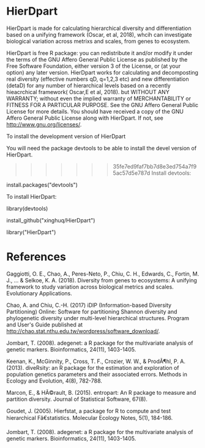 
# HierDpart

HierDpart is made for calculating hierarchical diversity and differentiation based on a unifying framework (Oscar, et al, 2018), whcih can investigate biological variation across metrixs and scales, from genes to ecosystem.

HierDpart is free R package: you can redistribute it and/or modify it under the terms of the GNU Affero General Public License as published by the Free Software Foundation, either version 3 of the License, or (at your option) any later version.
 HierDpart works for calculating and decomposting real diversity (effective numbers qD, q=1,2,3 etc) and new differentiation (detaD) for any number of hierarchical levels based on a recently hieacrchical framework( Oscar,E et al, 2018).
but WITHOUT ANY WARRANTY; without even the implied warranty of MERCHANTABILITY or FITNESS FOR A PARTICULAR PURPOSE.  See the GNU Affero General Public License for more details.
You should have received a copy of the GNU Affero General Public License along with HierDpart.  If not, see <http://www.gnu.org/licenses/>.

To install the development version of HierDpart 

You will need the package devtools to be able to install the devel version of HierDpart. 
>>>>>>> 35fe7ed9faf7bb7d8e3ed754a7f95ac57d5e787d
Install devtools:

install.packages("devtools")

To install HierDpart:

library(devtools)

install_github("xinghuq/HierDpart")

library("HierDpart")


# References
Gaggiotti, O. E., Chao, A., Peres-Neto, P., Chiu, C. H., Edwards, C., Fortin, M. J., ... & Selkoe, K. A. (2018). Diversity from genes to ecosystems: A unifying framework to study variation across biological metrics and scales. Evolutionary Applications.

Chao, A. and Chiu, C.-H. (2017) iDIP (Information-based Diversity Partitioning) Online: Software for partitioning Shannon diversity and phylogenetic diversity under multi-level hierarchical structures. Program and User's Guide published at http://chao.stat.nthu.edu.tw/wordpress/software_download/.

Jombart, T. (2008). adegenet: a R package for the multivariate analysis of genetic markers. Bioinformatics, 24(11), 1403-1405.

Keenan, K., McGinnity, P., Cross, T. F., Crozier, W. W., & ProdÃ¶hl, P. A. (2013). diveRsity: an R package for the estimation and exploration of population genetics parameters and their associated errors. Methods in Ecology and Evolution, 4(8), 782-788.

Marcon, E., & HÃ©rault, B. (2015). entropart: An R package to measure and partition diversity. Journal of Statistical Software, 67(8).

Goudet, J. (2005). Hierfstat, a package for R to compute and test hierarchical Fâ€statistics. Molecular Ecology Notes, 5(1), 184-186.

Jombart, T. (2008). adegenet: a R package for the multivariate analysis of genetic markers. Bioinformatics, 24(11), 1403-1405.

